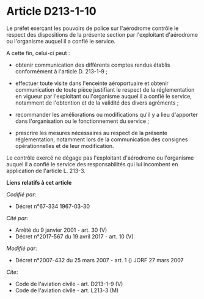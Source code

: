 # Article D213-1-10

Le préfet exerçant les pouvoirs de police sur l'aérodrome contrôle le respect des dispositions de la présente section par
l'exploitant d'aérodrome ou l'organisme auquel il a confié le service. 

A cette fin, celui-ci peut :

- obtenir communication des différents comptes rendus établis conformément à l'article D. 213-1-9 ;

- effectuer toute visite dans l'enceinte aéroportuaire et obtenir communication de toute pièce justifiant le respect de la
réglementation en vigueur par l'exploitant ou l'organisme auquel il a confié le service, notamment de l'obtention et de la
validité des divers agréments ;

- recommander les améliorations ou modifications qu'il y a lieu d'apporter dans l'organisation ou le fonctionnement du
service ;

- prescrire les mesures nécessaires au respect de la présente réglementation, notamment lors de la communication des
consignes opérationnelles et de leur modification. 

Le contrôle exercé ne dégage pas l'exploitant d'aérodrome ou l'organisme auquel il a confié le service des responsabilités
qui lui incombent en application de l'article L. 213-3.

**Liens relatifs à cet article**

_Codifié par_:

  - Décret n°67-334 1967-03-30

_Cité par_:

  - Arrêté du 9 janvier 2001 - art. 30 (V)
  - Décret n°2017-567 du 19 avril 2017 - art. 10 (V)

_Modifié par_:

  - Décret n°2007-432 du 25 mars 2007 - art. 1 () JORF 27 mars 2007

_Cite_:

  - Code de l'aviation civile - art. D213-1-9 (V)
  - Code de l'aviation civile - art. L213-3 (M)
